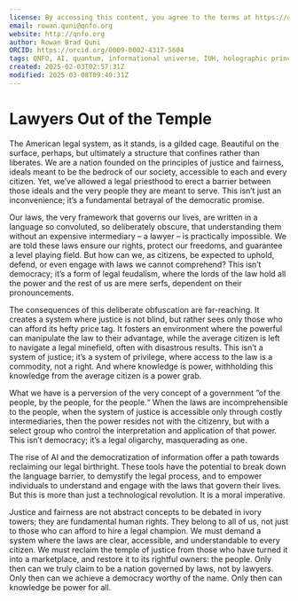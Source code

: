 ```yaml
---
license: By accessing this content, you agree to the terms at https://qnfo.org/LICENSE
email: rowan.quni@qnfo.org
website: http://qnfo.org
author: Rowan Brad Quni
ORCID: https://orcid.org/0009-0002-4317-5604
tags: QNFO, AI, quantum, informational universe, IUH, holographic principle
created: 2025-02-03T02:57:31Z
modified: 2025-03-08T09:40:31Z
---
```


# Lawyers Out of the Temple

The American legal system, as it stands, is a gilded cage. Beautiful on the surface, perhaps, but ultimately a structure that confines rather than liberates. We are a nation founded on the principles of justice and fairness, ideals meant to be the bedrock of our society, accessible to each and every citizen. Yet, we’ve allowed a legal priesthood to erect a barrier between those ideals and the very people they are meant to serve. This isn’t just an inconvenience; it’s a fundamental betrayal of the democratic promise.

Our laws, the very framework that governs our lives, are written in a language so convoluted, so deliberately obscure, that understanding them without an expensive intermediary – a lawyer – is practically impossible. We are told these laws ensure our rights, protect our freedoms, and guarantee a level playing field. But how can we, as citizens, be expected to uphold, defend, or even engage with laws we cannot comprehend? This isn’t democracy; it’s a form of legal feudalism, where the lords of the law hold all the power and the rest of us are mere serfs, dependent on their pronouncements.

The consequences of this deliberate obfuscation are far-reaching. It creates a system where justice is not blind, but rather sees only those who can afford its hefty price tag. It fosters an environment where the powerful can manipulate the law to their advantage, while the average citizen is left to navigate a legal minefield, often with disastrous results. This isn’t a system of justice; it’s a system of privilege, where access to the law is a commodity, not a right. And where knowledge is power, withholding this knowledge from the average citizen is a power grab.

What we have is a perversion of the very concept of a government ”of the people, by the people, for the people.“ When the laws are incomprehensible to the people, when the system of justice is accessible only through costly intermediaries, then the power resides not with the citizenry, but with a select group who control the interpretation and application of that power. This isn’t democracy; it’s a legal oligarchy, masquerading as one.

The rise of AI and the democratization of information offer a path towards reclaiming our legal birthright. These tools have the potential to break down the language barrier, to demystify the legal process, and to empower individuals to understand and engage with the laws that govern their lives. But this is more than just a technological revolution. It is a moral imperative.

Justice and fairness are not abstract concepts to be debated in ivory towers; they are fundamental human rights. They belong to all of us, not just to those who can afford to hire a legal champion. We must demand a system where the laws are clear, accessible, and understandable to every citizen. We must reclaim the temple of justice from those who have turned it into a marketplace, and restore it to its rightful owners: the people. Only then can we truly claim to be a nation governed by laws, not by lawyers. Only then can we achieve a democracy worthy of the name. Only then can knowledge be power for all.
